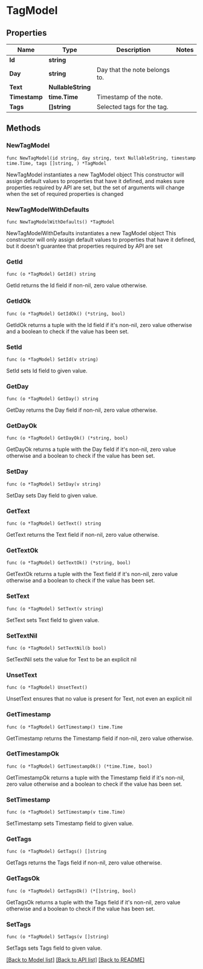 # TagModel

## Properties

Name | Type | Description | Notes
------------ | ------------- | ------------- | -------------
**Id** | **string** |  | 
**Day** | **string** | Day that the note belongs to. | 
**Text** | **NullableString** |  | 
**Timestamp** | **time.Time** | Timestamp of the note. | 
**Tags** | **[]string** | Selected tags for the tag. | 

## Methods

### NewTagModel

`func NewTagModel(id string, day string, text NullableString, timestamp time.Time, tags []string, ) *TagModel`

NewTagModel instantiates a new TagModel object
This constructor will assign default values to properties that have it defined,
and makes sure properties required by API are set, but the set of arguments
will change when the set of required properties is changed

### NewTagModelWithDefaults

`func NewTagModelWithDefaults() *TagModel`

NewTagModelWithDefaults instantiates a new TagModel object
This constructor will only assign default values to properties that have it defined,
but it doesn't guarantee that properties required by API are set

### GetId

`func (o *TagModel) GetId() string`

GetId returns the Id field if non-nil, zero value otherwise.

### GetIdOk

`func (o *TagModel) GetIdOk() (*string, bool)`

GetIdOk returns a tuple with the Id field if it's non-nil, zero value otherwise
and a boolean to check if the value has been set.

### SetId

`func (o *TagModel) SetId(v string)`

SetId sets Id field to given value.


### GetDay

`func (o *TagModel) GetDay() string`

GetDay returns the Day field if non-nil, zero value otherwise.

### GetDayOk

`func (o *TagModel) GetDayOk() (*string, bool)`

GetDayOk returns a tuple with the Day field if it's non-nil, zero value otherwise
and a boolean to check if the value has been set.

### SetDay

`func (o *TagModel) SetDay(v string)`

SetDay sets Day field to given value.


### GetText

`func (o *TagModel) GetText() string`

GetText returns the Text field if non-nil, zero value otherwise.

### GetTextOk

`func (o *TagModel) GetTextOk() (*string, bool)`

GetTextOk returns a tuple with the Text field if it's non-nil, zero value otherwise
and a boolean to check if the value has been set.

### SetText

`func (o *TagModel) SetText(v string)`

SetText sets Text field to given value.


### SetTextNil

`func (o *TagModel) SetTextNil(b bool)`

 SetTextNil sets the value for Text to be an explicit nil

### UnsetText
`func (o *TagModel) UnsetText()`

UnsetText ensures that no value is present for Text, not even an explicit nil
### GetTimestamp

`func (o *TagModel) GetTimestamp() time.Time`

GetTimestamp returns the Timestamp field if non-nil, zero value otherwise.

### GetTimestampOk

`func (o *TagModel) GetTimestampOk() (*time.Time, bool)`

GetTimestampOk returns a tuple with the Timestamp field if it's non-nil, zero value otherwise
and a boolean to check if the value has been set.

### SetTimestamp

`func (o *TagModel) SetTimestamp(v time.Time)`

SetTimestamp sets Timestamp field to given value.


### GetTags

`func (o *TagModel) GetTags() []string`

GetTags returns the Tags field if non-nil, zero value otherwise.

### GetTagsOk

`func (o *TagModel) GetTagsOk() (*[]string, bool)`

GetTagsOk returns a tuple with the Tags field if it's non-nil, zero value otherwise
and a boolean to check if the value has been set.

### SetTags

`func (o *TagModel) SetTags(v []string)`

SetTags sets Tags field to given value.



[[Back to Model list]](../README.md#documentation-for-models) [[Back to API list]](../README.md#documentation-for-api-endpoints) [[Back to README]](../README.md)



